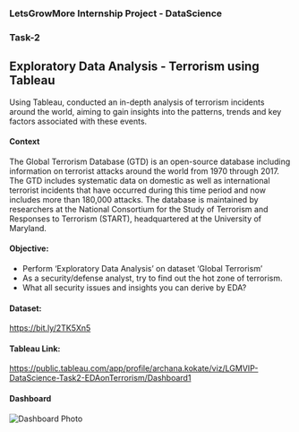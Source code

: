 ### LetsGrowMore Internship Project - DataScience
### Task-2
## Exploratory Data Analysis - Terrorism using Tableau

Using Tableau, conducted an in-depth analysis of terrorism incidents around the world, aiming to gain insights into the patterns, trends and key factors associated with these events.

#### Context
The Global Terrorism Database (GTD) is an open-source database including information on terrorist attacks around the world from 1970 through 2017. The GTD includes systematic data on domestic as well as international terrorist incidents that have occurred during this time period and now includes more than 180,000 attacks. The database is maintained by researchers at the National Consortium for the Study of Terrorism and Responses to Terrorism (START), headquartered at the University of Maryland.

#### Objective:
- Perform ‘Exploratory Data Analysis’ on dataset ‘Global Terrorism’
- As a security/defense analyst, try to find out the hot zone of terrorism.
- What all security issues and insights you can derive by EDA?

#### Dataset: 
https://bit.ly/2TK5Xn5

#### Tableau Link:
https://public.tableau.com/app/profile/archana.kokate/viz/LGMVIP-DataScience-Task2-EDAonTerrorism/Dashboard1

#### Dashboard


![Dashboard Photo](https://github.com/Archanakokate/LGMVIP-DataScience-Task-2-Exploratory-Data-Analysis-Terrorism/assets/115995897/d02d852e-6c8a-45d0-aa25-745f971c902b)
